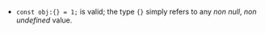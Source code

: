 - `const obj:{} = 1;` is valid; the type `{}` simply refers to any *non null*, *non undefined* value.
